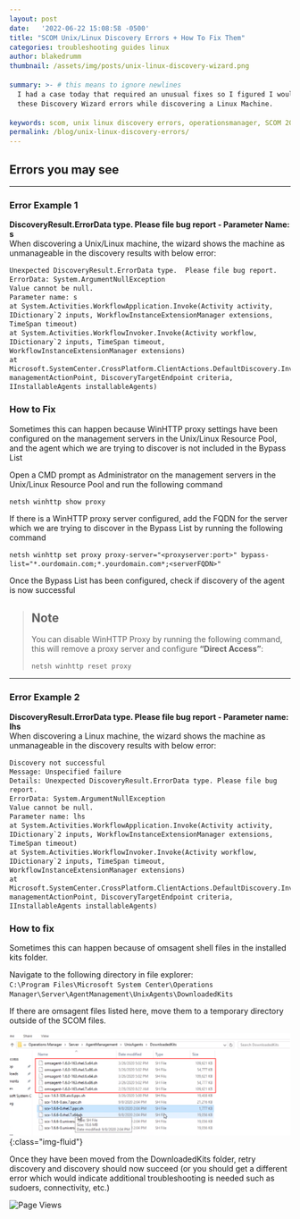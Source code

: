 ```yaml
---
layout: post
date:   '2022-06-22 15:08:58 -0500'
title: "SCOM Unix/Linux Discovery Errors + How To Fix Them"
categories: troubleshooting guides linux
author: blakedrumm
thumbnail: /assets/img/posts/unix-linux-discovery-wizard.png

summary: >- # this means to ignore newlines
  I had a case today that required an unusual fixes so I figured I would post some items that may resolve 
  these Discovery Wizard errors while discovering a Linux Machine.

keywords: scom, unix linux discovery errors, operationsmanager, SCOM 2019, 
permalink: /blog/unix-linux-discovery-errors/
---
```

## Errors you may see

___

### Error Example 1
**DiscoveryResult.ErrorData type. Please file bug report - Parameter Name: s** \
When discovering a Unix/Linux machine, the wizard shows the machine as unmanageable in the discovery results with below error:
```
Unexpected DiscoveryResult.ErrorData type.  Please file bug report. 
ErrorData: System.ArgumentNullException 
Value cannot be null. 
Parameter name: s 
at System.Activities.WorkflowApplication.Invoke(Activity activity, IDictionary`2 inputs, WorkflowInstanceExtensionManager extensions, TimeSpan timeout) 
at System.Activities.WorkflowInvoker.Invoke(Activity workflow, IDictionary`2 inputs, TimeSpan timeout, WorkflowInstanceExtensionManager extensions) 
at Microsoft.SystemCenter.CrossPlatform.ClientActions.DefaultDiscovery.InvokeWorkflow(IManagedObject managementActionPoint, DiscoveryTargetEndpoint criteria, IInstallableAgents installableAgents) 
```

### How to Fix
Sometimes this can happen because WinHTTP proxy settings have been configured on the management servers in the Unix/Linux Resource Pool, and the agent which we are trying to discover is not included in the Bypass List 
  
Open a CMD prompt as Administrator on the management servers in the Unix/Linux Resource Pool and run the following command 
```
netsh winhttp show proxy
```
 
If there is a WinHTTP proxy server configured, add the FQDN for the server which we are trying to discover in the Bypass List by running the following command 
```
netsh winhttp set proxy proxy-server="<proxyserver:port>" bypass-list="*.ourdomain.com;*.yourdomain.com*;<serverFQDN>" 
```
 
Once the Bypass List has been configured, check if discovery of the agent is now successful

> ## Note
> You can disable WinHTTP Proxy by running the following command, this will remove a proxy server and configure **“Direct Access”**:
> ```
> netsh winhttp reset proxy
> ```

___

### Error Example 2
**DiscoveryResult.ErrorData type. Please file bug report - Parameter name: lhs** \
When discovering a Linux machine, the wizard shows the machine as unmanageable in the discovery results with below error:
```
Discovery not successful
Message: Unspecified failure
Details: Unexpected DiscoveryResult.ErrorData type. Please file bug report.
ErrorData: System.ArgumentNullException
Value cannot be null.
Parameter name: lhs
at System.Activities.WorkflowApplication.Invoke(Activity activity, IDictionary`2 inputs, WorkflowInstanceExtensionManager extensions, TimeSpan timeout)
at System.Activities.WorkflowInvoker.Invoke(Activity workflow, IDictionary`2 inputs, TimeSpan timeout, WorkflowInstanceExtensionManager extensions)
at Microsoft.SystemCenter.CrossPlatform.ClientActions.DefaultDiscovery.InvokeWorkflow(IManagedObject managementActionPoint, DiscoveryTargetEndpoint criteria, IInstallableAgents installableAgents)
```

### How to fix
Sometimes this can happen because of omsagent shell files in the installed kits folder. 
 
Navigate to the following directory in file explorer: \
`C:\Program Files\Microsoft System Center\Operations Manager\Server\AgentManagement\UnixAgents\DownloadedKits`
	
If there are omsagent files listed here, move them to a temporary directory outside of the SCOM files. 

![Example of how to fix](/assets/img/posts/unix-linux-discovery-example-fix.png){:class="img-fluid"}

Once they have been moved from the DownloadedKits folder, retry discovery and discovery should now succeed (or you should get a different error which would indicate additional troubleshooting is needed such as sudoers, connectivity, etc.)


![Page Views](https://counter.blakedrumm.com/count/tag.svg?url=blakedrumm.com/blog/unix-linux-discovery-errors/)

<!--
## Welcome to GitHub Pages

You can use the [editor on GitHub](https://github.com/blakedrumm/SCOM-Scripts-and-SQL/edit/master/docs/index.md) to maintain and preview the content for your website in Markdown files.

Whenever you commit to this repository, GitHub Pages will run [Jekyll](https://jekyllrb.com/) to rebuild the pages in your site, from the content in your Markdown files.

### Markdown

Markdown is a lightweight and easy-to-use syntax for styling your writing. It includes conventions for

```markdown
Syntax highlighted code block

# Header 1
## Header 2
### Header 3

- Bulleted
- List

1. Numbered
2. List

**Bold** and _Italic_ and `Code` text

[Link](url) and ![Image](src)
```

For more details see [GitHub Flavored Markdown](https://guides.github.com/features/mastering-markdown/).

### Jekyll Themes

Your Pages site will use the layout and styles from the Jekyll theme you have selected in your [repository settings](https://github.com/blakedrumm/SCOM-Scripts-and-SQL/settings/pages). The name of this theme is saved in the Jekyll `_config.yml` configuration file.

### Support or Contact

Having trouble with Pages? Check out our [documentation](https://docs.github.com/categories/github-pages-basics/) or [contact support](https://support.github.com/contact) and we’ll help you sort it out.
-->
